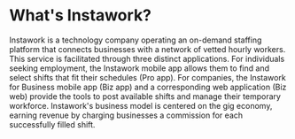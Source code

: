 # What's Instawork?
Instawork is a technology company operating an on-demand staffing platform that connects businesses with a network of vetted hourly workers. This service is facilitated through three distinct applications. For individuals seeking employment, the Instawork mobile app allows them to find and select shifts that fit their schedules (Pro app). For companies, the Instawork for Business mobile app (Biz app) and a corresponding web application (Biz web) provide the tools to post available shifts and manage their temporary workforce. Instawork's business model is centered on the gig economy, earning revenue by charging businesses a commission for each successfully filled shift.
